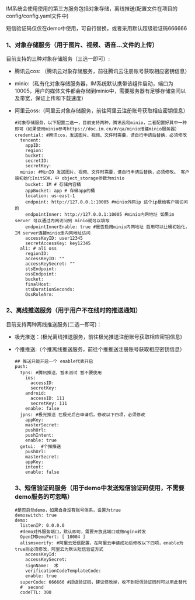 IM系统会使用使用的第三方服务包括对象存储，离线推送(配置文件在项目的config/config.yaml文件中)

短信验证码仅仅在demo中使用，可自行替换，或者采用默认超级验证码666666

### 1、对象存储服务（用于图片、视频、语音...文件的上传）

目前支持的三种对象存储服务（三选一即可）:

- 腾讯云cos: （腾讯云对象存储服务，前往腾讯云注册账号获取相应密钥信息）

- minio:（私有化对象存储服务器，IM系统默认携带该组件启动，端口为10005，用户的媒体文件都会存储到minio中，需要服务器有足够存储空间以及带宽，保证上传和下载速度）

- 阿里云oss:（阿里云对象存储服务，前往阿里云注册账号获取相应密钥信息）

  ```
  #对象存储服务，以下配置二选一，目前支持两种，腾讯云和minio，二者配置好其中一种即可（如果使用minio参考https://doc.im.cn/#/qa/minio搭建minio服务器）
  credential: #腾讯cos，发送图片、视频、文件时需要，请自行申请后替换，必须修改
    tencent:
      appID:  
      region:  
      bucket:  
      secretID:  
      secretKey:  
    minio: #MinIO 发送图片、视频、文件时需要，请自行申请后替换，必须修改。 客户端初始化InitSDK，中 object_storage参数为minio
      bucket: IM # 存储内容桶
      appBucket: app # 存储app的桶
      location: us-east-1
      endpoint: http://127.0.0.1:10005 #minio外网ip 这个ip是给客户端访问的
      endpointInner: http://127.0.0.1:10005 #minio内网地址 如果im server 可以通过内网访问到 minio就可以填写
      endpointInnerEnable: true #是否启用minio内网地址 启用可以让桶初始化，IM server连接minio走内网地址访问
      accessKeyID: user12345
      secretAccessKey: key12345
    ali: # ali oss
      regionID:  
      accessKeyID: ""
      accessKeySecret: ""
      stsEndpoint:  
      ossEndpoint:  
      bucket:  
      finalHost:  
      stsDurationSeconds:  
      OssRoleArn:  
  ```

  

### 2、离线推送服务（用于用户不在线时的推送通知）

目前支持两种离线推送服务(二选一即可)：

- 极光推送：(极光离线推送服务，前往极光推送注册账号获取相应密钥信息)

- 个推推送:（个推离线推送服务，前往个推推送注册账号获取相应密钥信息）

  ```
  ## 推送只能开启一个 enable代表开启
  push:
    tpns: #腾讯推送，暂未测试 暂不要使用
      ios:
        accessID:  
        secretKey:  
      android:
        accessID: 111
        secretKey: 111
      enable: false
    jpns: #极光推送 在极光后台申请后，修改以下四项，必须修改
      appKey:  
      masterSecret:  
      pushUrl:  
      pushIntent:  
      enable: true
    getui:  #个推推送
      pushUrl:  
      masterSecret:  
      appKey:  
      intent:  
      enable: false
  ```

  ### 3、短信验证码服务（用于demo中发送短信验证码使用，不需要demo服务的可忽略）

  ```
  #是否启动demo，如果自身没有账号体系，设置为true
  demoswitch: true
  demo:
    listenIP: 0.0.0.0
    #demo对外服务端口，默认即可，需要开放此端口或做nginx转发
    OpenIMDemoPort: [ 10004 ]
    alismsverify: #阿里云短信配置，在阿里云申请成功后修改以下四项，enable为true则必须修改，阿里云为默认短信验证方式
      accessKeyId:  
      accessKeySecret:  
      signName:  术
      verificationCodeTemplateCode:  
      enable: true
    superCode: 666666 #超级验证码，建议修改掉，收不到短信验证码时可以用此替代
    #  second
    codeTTL: 300
  ```

  

